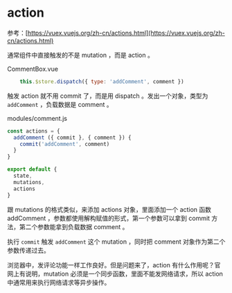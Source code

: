 # action

参考：[https://vuex.vuejs.org/zh-cn/actions.html](https://vuex.vuejs.org/zh-cn/actions.html)

通常组件中直接触发的不是 mutation ，而是 action 。

CommentBox.vue

```js
    this.$store.dispatch({ type: 'addComment', comment })
```

触发 action 就不用 commit 了，而是用 dispatch 。发出一个对象，类型为 `addComment` ，负载数据是 comment 。

modules/comment.js

```js
const actions = {
  addComment ({ commit }, { comment }) {
    commit('addComment', comment)
  }
}

export default {
  state,
  mutations,
  actions
}
```

跟 mutations 的格式类似，来添加 actions 对象，里面添加一个 action 函数 addComment ，参数都使用解构赋值的形式，第一个参数可以拿到 commit 方法，第二个参数能拿到负载数据 comment 。

执行 `commit` 触发 `addComment` 这个 mutation ，同时把 comment 对象作为第二个参数传递过去。

浏览器中，发评论功能一样工作良好。但是问题来了，action 有什么作用呢？官网上有说明，mutation 必须是一个同步函数，里面不能发网络请求，所以 action 中通常用来执行网络请求等异步操作。
